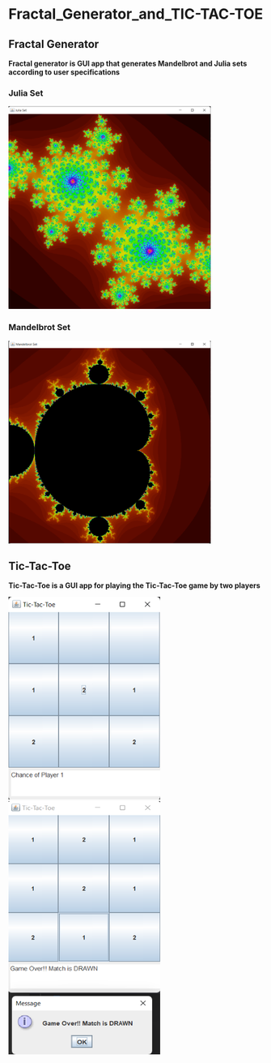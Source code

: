 # Fractal_Generator_and_TIC-TAC-TOE
## Fractal Generator
<b>Fractal generator is GUI app that generates Mandelbrot and Julia sets according to user specifications</b>
<br>
### Julia Set
<img src="https://github.com/AdithyaGallage/Fractal_Generator_and_TIC-TAC-TOE/blob/main/images/julia-set.png"  width="400" height="400">
<h3> Mandelbrot Set </h3>
<img src="https://github.com/AdithyaGallage/Fractal_Generator_and_TIC-TAC-TOE/blob/main/images/mandelbrot-set.png"  width="400" height="400">
<br>
<h2>Tic-Tac-Toe</h2>
<p><b>Tic-Tac-Toe is a GUI app for playing the Tic-Tac-Toe game by two players</b></p>
<img src="https://github.com/AdithyaGallage/Fractal_Generator_and_TIC-TAC-TOE/blob/main/images/tic_1.png"  width="300" height="400">
<img src="https://github.com/AdithyaGallage/Fractal_Generator_and_TIC-TAC-TOE/blob/main/images/tic_2.png"  width="300" height="500">
